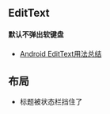 ## EditText
#### 默认不弹出软键盘
- [Android EditText用法总结](https://www.jianshu.com/p/bb7667294816)
<activity 
    android:name=".MainActivity"
    android:windowSoftInputMode="adjustUnspecified|stateHidden"/>
    
## 布局
- 标题被状态栏挡住了
```

```  